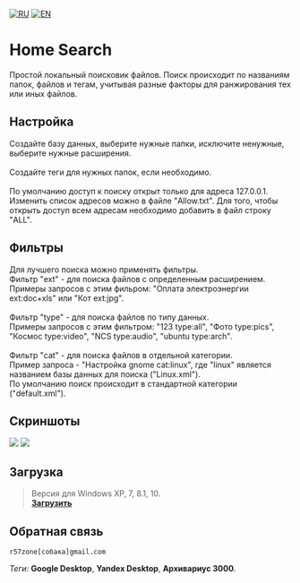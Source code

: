 [![RU](https://user-images.githubusercontent.com/9499881/27683795-5b0fbac6-5cd8-11e7-929c-057833e01fb1.png)](https://github.com/r57zone/Home-Search/blob/master/README.md) 
[![EN](https://user-images.githubusercontent.com/9499881/33184537-7be87e86-d096-11e7-89bb-f3286f752bc6.png)](https://github.com/r57zone/Home-Search/blob/master/README.EN.md) 
# Home Search
Простой локальный поисковик файлов. Поиск происходит по названиям папок, файлов и тегам, учитывая разные факторы для ранжирования тех или иных файлов.

## Настройка
Создайте базу данных, выберите нужные папки, исключите ненужные, выберите нужные расширения.
<br><br>
Создайте теги для нужных папок, если необходимо.
<br><br>
По умолчанию доступ к поиску открыт только для адреса 127.0.0.1. Изменить список адресов можно в файле "Allow.txt". Для того, чтобы открыть доступ всем адресам необходимо добавить в файл строку "ALL".

## Фильтры
Для лучшего поиска можно применять фильтры.
<br>
Фильтр "ext" - для поиска файлов с определенным расширением.<br>Примеры запросов с этим фильром: "Оплата электроэнергии ext:doc+xls" или "Кот ext:jpg".<br><br>
Фильтр "type" - для поиска файлов по типу данных.<br>Примеры запросов с этим фильтром: "123 type:all", "Фото type:pics", "Космос type:video", "NCS type:audio", "ubuntu type:arch".<br><br>
Фильтр "cat" - для поиска файлов в отдельной категории.<br>Пример запроса - "Настройка gnome cat:linux", где "linux" является названием базы данных для поиска ("Linux.xml").<br>
По умолчанию поиск происходит в стандартной категории ("default.xml").<br>

## Скриншоты
![](https://user-images.githubusercontent.com/9499881/39301171-455c934c-495f-11e8-9937-cabff7001416.png)
![](https://user-images.githubusercontent.com/9499881/39301172-457d64be-495f-11e8-94b9-025b9be51e3e.png)

## Загрузка
>Версия для Windows XP, 7, 8.1, 10.<br>
**[Загрузить](https://github.com/r57zone/Home-Search/releases)**<br>

## Обратная связь
`r57zone[собака]gmail.com`


*Теги:* **Google Desktop**, **Yandex Desktop**, **Архивариус 3000**.
